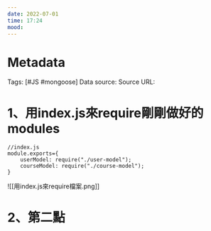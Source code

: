```yaml
---
date: 2022-07-01
time: 17:24
mood:
---
```

# Metadata
Tags: [#JS #mongoose]
Data source: 
Source URL: []()



# 1、用index.js來require剛剛做好的modules
```JS
//index.js
module.exports={
	userModel: require("./user-model");
	courseModel: require("./course-model");
}

```
![[用index.js來require檔案.png]]

# 2、第二點
